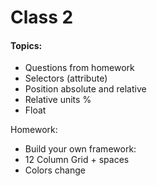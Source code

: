 # Class 2

#### Topics: 

- Questions from homework
- Selectors (attribute)
- Position absolute and relative
- Relative units % 
- Float 

Homework:
- Build your own framework: 
- 12 Column Grid + spaces
- Colors change